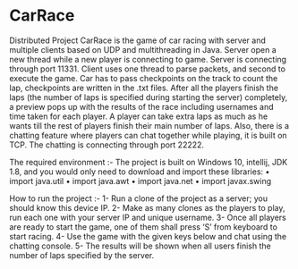 # CarRace
Distributed Project
CarRace is the game of car racing with server and multiple clients based on UDP and multithreading in Java.
Server open a new thread while a new player is connecting to game. Server is connecting through port 11331. Client uses one thread to parse packets, and second to execute the game. Car has to pass checkpoints on the track to count the lap, checkpoints are written in the .txt files. After all the players finish the laps (the number of laps is specified during starting the server) completely, a preview pops up with the results of the race including usernames and time taken for each player. A player can take extra laps as much as he wants till the rest of players finish their main number of laps. 
Also, there is a chatting feature where players can chat together while playing, it is built on TCP. The chatting is connecting through port 22222.

The required environment :-
The project is built on Windows 10, intellij, JDK 1.8, and you would only need to download and import these libraries:
•	import java.util
•	import java.awt
•	import java.net
•	import javax.swing

How to run the project :-
1- Run a clone of the project as a server; you should know this device IP.
2- Make as many clones as the players to play, run each one with your server IP and unique username.
3- Once all players are ready to start the game, one of them shall press ‘S’ from keyboard to start racing.
4- Use the game with the given keys below and chat using the chatting console.
5- The results will be shown when all users finish the number of laps specified by the server.

